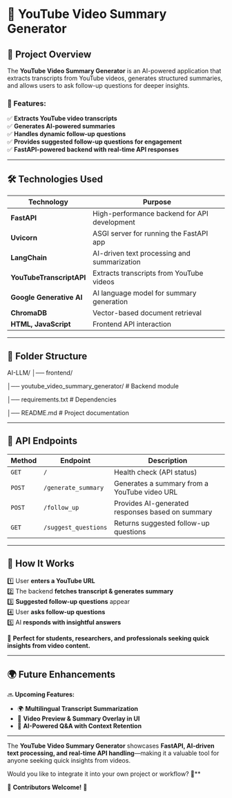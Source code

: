 # 🚀 YouTube Video Summary Generator

## 📌 Project Overview
The **YouTube Video Summary Generator** is an AI-powered application that extracts transcripts from YouTube videos, generates structured summaries, and allows users to ask follow-up questions for deeper insights.

### 🌟 Features:
✅ **Extracts YouTube video transcripts**  
✅ **Generates AI-powered summaries**  
✅ **Handles dynamic follow-up questions**  
✅ **Provides suggested follow-up questions for engagement**  
✅ **FastAPI-powered backend with real-time API responses**  

---

## 🛠 Technologies Used
| **Technology**       | **Purpose** |
|----------------------|------------|
| **FastAPI**         | High-performance backend for API development |
| **Uvicorn**         | ASGI server for running the FastAPI app |
| **LangChain**       | AI-driven text processing and summarization |
| **YouTubeTranscriptAPI** | Extracts transcripts from YouTube videos |
| **Google Generative AI** | AI language model for summary generation |
| **ChromaDB**        | Vector-based document retrieval |
| **HTML, JavaScript** | Frontend API interaction |

---

## 📂 Folder Structure
AI-LLM/
│── frontend/                          


│── youtube_video_summary_generator/                                   # Backend module

                           
│── requirements.txt                                                   # Dependencies


│── README.md                                                          # Project documentation

---

## 🚀 API Endpoints
| Method  | Endpoint             | Description                                      |
|---------|----------------------|--------------------------------------------------|
| `GET`   | `/`                  | Health check (API status)                        |
| `POST`  | `/generate_summary`   | Generates a summary from a YouTube video URL    |
| `POST`  | `/follow_up`          | Provides AI-generated responses based on summary |
| `GET`   | `/suggest_questions`  | Returns suggested follow-up questions           |

---

## 📌 How It Works
1️⃣ User **enters a YouTube URL**  
2️⃣ The backend **fetches transcript & generates summary**  
3️⃣ **Suggested follow-up questions** appear  
4️⃣ User **asks follow-up questions**  
5️⃣ AI **responds with insightful answers**  

🔹 **Perfect for students, researchers, and professionals seeking quick insights from video content.**

---

## 🌍 Future Enhancements
🔜 **Upcoming Features:**
- 🌍 **Multilingual Transcript Summarization**  
- 🎥 **Video Preview & Summary Overlay in UI**  
- 🔄 **AI-Powered Q&A with Context Retention**  

---

The **YouTube Video Summary Generator** showcases **FastAPI, AI-driven text processing, and real-time API handling**—making it a valuable tool for anyone seeking quick insights from videos.  

Would you like to integrate it into your own project or workflow? 🚀**  

🙌 **Contributors Welcome!** 🎉
